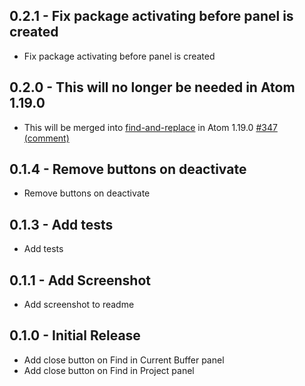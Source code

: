 ## 0.2.1 - Fix package activating before panel is created

- Fix package activating before panel is created

## 0.2.0 - This will no longer be needed in Atom 1.19.0

- This will be merged into [find-and-replace](https://github.com/atom/find-and-replace/) in Atom 1.19.0 [#347 (comment)](https://github.com/atom/find-and-replace/issues/347#issuecomment-302483066)

## 0.1.4 - Remove buttons on deactivate

- Remove buttons on deactivate

## 0.1.3 - Add tests

- Add tests

## 0.1.1 - Add Screenshot

- Add screenshot to readme

## 0.1.0 - Initial Release

- Add close button on Find in Current Buffer panel
- Add close button on Find in Project panel
